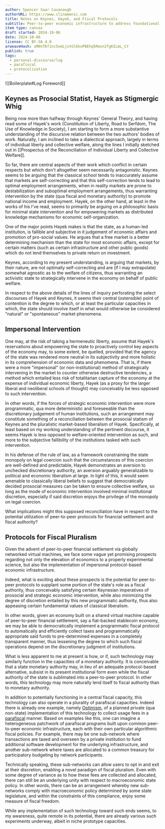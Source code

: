 ```yaml
---
author: Spencer Saar Cavanaugh
authorURL: https://www.clinamenic.com
title: Notes on Keynes, Hayek, and Fiscal Protocols
subtitle: Peer-to-peer economic infrastructure to address foundational disagreements in the discourse.
item type: canvas
draft started: 2024-10-06
date: 2024-10-06
license: CC BY-SA 4.0
arweaveHash: uM0nTbf1nc5xmLjstGl6kxPBEhq5Rmsn2fgKILmL_CY
publish: true
tags:
  - personal-discourse/log
  - parafiscal
  - protocolization
---
```

![[Boilerplate#Log Foreword]]

## Keynes as Prosocial Statist, Hayek as Stigmergic Whig

Being now more than halfway through Keynes' General Theory, and having read some of Hayek's work (Constitution of Liberty, Road to Serfdom, The Use of Knowledge in Society), I am starting to form a more substantive understanding of the discursive relation between the two authors' bodies of work. Naturally, I am inclined to take a dialectical approach, largely in terms of individual liberty and collective welfare, along the lines I initially sketched out in [[Prospectus of the Reconciliation of Individual Liberty and Collective Welfare]]. 

So far, there are central aspects of their work which conflict in certain respects but which don't altogether seem necessarily antagonistic. Keynes seems to be arguing that the classical school tends to inaccurately assume that markets are self-correcting and that this self-correction tends to lead to optimal employment arrangements, when in reality markets are prone to destabilization and suboptimal employment arrangements, thus warranting intervention by the state (qua fiscal and monetary authority) to promote national income and employment. Hayek, on the other hand, at least in the works of his I've read, seems to primarily be arguing on a philosophic basis for minimal state intervention and for empowering markets as distributed knowledge mechanisms for economic self-organization. 

One of the major points Hayek makes is that the state, as a human-led institution, is fallible and subjective in it judgement of economic affairs and promotion of pro-social values. He argues that a free market is a better determining mechanism than the state for most economic affairs, except for certain matters (such as certain infrastructure and other public goods) which do not lend themselves to private return on investment. 

Keynes, according to my present understanding, is arguing that markets, by their nature, are not optimally self-correcting and are (if I may extrapolate) somewhat agnostic as to the welfare of citizens, thus warranting an activistic state to strategically intervene in the economy on behalf of public welfare.

In respect to the above details of the lines of inquiry perforating the select discourses of Hayek and Keynes, it seems their central (ostensible) point of contention is the degree to which, or at least the particular capacities in which, the state should involve itself in what would otherwise be considered "natural" or "spontaneous" market phenomena. 

## Impersonal Intervention

One may, at the risk of taking a hermeneutic liberty, assume that Hayek's reservations about empowering the state to proactively control key aspects of the economy may, to some extent, be quelled, provided that the agency of the state was rendered more neutral in its subjectivity and more holistic in its comprehension of economic data and phenomena. That is, if there were a more "impersonal" (or non-institutional) method of strategically intervening in the market to counter otherwise destructive tendencies, a method which entailed less risk of totalitarian capture of the economy at the expense of individual economic liberty, Hayek (as a proxy for the larger liberal and neoliberal schools of thought) may conceivably be less opposed to such intervention. 

In other words, if the forces of strategic economic intervention were more programmatic, qua more deterministic and foreseeable than the discretionary judgement of human institutions, such an arrangement may constitute something of a reconciliation between the prosocial statism of Keynes and the pluralistic market-based liberalism of Hayek. Specifically, at least based on my working understanding of the pertinent discourse, it seems Hayek is less opposed to welfare-oriented intervention as such, and more to the subjective fallibility of the institutions tasked with such intervention. 

In his defense of the rule of law, as a framework constraining the state monopoly on legal coercion such that the circumstances of this coercion are well-defined and predictable, Hayek demonstrates an aversion to unchecked discretionary authority, an aversion arguably generalizable to political and economic liberalism at large. In light of this, it would seem amenable to classically liberal beliefs to suggest that democratically decided prosocial measures can be taken to ensure collective welfare, so long as the mode of economic intervention involved minimal institutional discretion, especially if said discretion enjoys the privilege of the monopoly on legal coercion. 

What implications might this supposed reconciliation have in respect to the potential utilization of peer-to-peer protocols for financial settlement and fiscal authority?

## Protocols for Fiscal Pluralism

Given the advent of peer-to-peer financial settlement via globally networked virtual machines, we face some vague yet promising prospects regarding not only the elevation of economics to a properly experimental science, but also the implementation of impersonal protocol-based economic infrastructure. 

Indeed, what is exciting about these prospects is the potential for peer-to-peer protocols to supplant some portion of the state's role as a fiscal authority, thus conceivably satisfying certain Keynesian imperatives of prosocial and strategic economic intervention, while also minimizing the degree of discretion entailed by this new programmatic authority, thus also appeasing certain fundamental values of classical liberalism. 

In other words, given an economy built on a shared virtual machine capable of peer-to-peer financial settlement, say a fiat-backed stablecoin economy, we may be able to democratically implement a programmatic fiscal protocol to automatically and efficiently collect taxes and programmatically appropriate said funds to pre-determined expenses in a completely transparent manner, thus lessening the degree to which such fiscal operations depend on the discretionary judgment of institutions.  

What is less apparent to me at present is how, or if, such technology may similarly function in the capacities of a monetary authority. It is conceivable that a state monetary authority may, in lieu of an adequate protocol-based alternative, subsist in its present institutional form even while the fiscal authority of the state is sublimated into a peer-to-peer protocol. In other words, this technology may more naturally lend itself to fiscal authority than to monetary authority. 

In addition to potentially functioning in a central fiscal capacity, this technology can also operate in a plurality of parafiscal capacities. Indeed there is already one example, namely [Optimism](https://optimism.mirror.xyz/ciJzgxmb_fJU8wgiqrEXG_XYnAkuBrdG1biVk0BseiU), of a planned private (qua non-state) implementation of this technology to collect usage fees in a [parafiscal](https://en.wikipedia.org/wiki/Parafiscal_tax) manner. Based on examples like this, one can imagine a heterogeneous patchwork of parafiscal programs built upon common peer-to-peer economic infrastructure, each with their own particular algorithmic fiscal policies. For example, there may be one sub-network where transactions are taxed and overseen by a private institution to fund additional software development for the underlying infrastructure, and another sub-network where taxes are allocated to a common treasury for participatory budgeting by network participants. 

Technically speaking, these sub-networks can allow users to opt in and exit at their discretion, enabling a novel paradigm of fiscal pluralism. Even with some degree of variance as to how these fees are collected and allocated, there can still be an underlying unity with respect to macroeconomic state policy. In other words, there can be an arrangement whereby new sub-networks comply with macroeconomic policy determined by some state legislature, and within the constraints of this compliance, enjoy some measure of fiscal freedom.

While any implementation of such technology toward such ends seems, to my awareness, quite remote in its potential, there are already various such experiments underway, albeit in niche prototype capacities. 